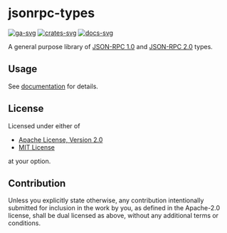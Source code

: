 # jsonrpc-types

[![ga-svg]][ga-url]
[![crates-svg]][crates-url]
[![docs-svg]][docs-url]

[ga-svg]: https://github.com/koushiro/async-jsonrpc/workflows/Test/badge.svg
[ga-url]: https://github.com/koushiro/async-jsonrpc/actions
[crates-svg]: https://img.shields.io/crates/v/jsonrpc-types
[crates-url]: https://crates.io/crates/jsonrpc-types
[docs-svg]: https://docs.rs/jsonrpc-types/badge.svg
[docs-url]: https://docs.rs/jsonrpc-types

A general purpose library of [JSON-RPC 1.0](https://www.jsonrpc.org/specification_v1) and 
[JSON-RPC 2.0](https://www.jsonrpc.org/specification) types.

## Usage

See [documentation](https://docs.rs/jsonrpc-types) for details.

## License

Licensed under either of

- [Apache License, Version 2.0](LICENSE-APACHE)
- [MIT License](LICENSE-MIT)

at your option.

## Contribution

Unless you explicitly state otherwise, any contribution intentionally submitted
for inclusion in the work by you, as defined in the Apache-2.0 license, shall be
dual licensed as above, without any additional terms or conditions.
